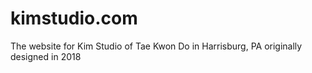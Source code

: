 # kimstudio.com
The website for Kim Studio of Tae Kwon Do in Harrisburg, PA originally designed in 2018
